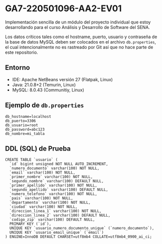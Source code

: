 # GA7-220501096-AA2-EV01

Implementación sencilla de un módulo del proyecto individual que estoy desarrollando para el curso Análisis y Desarrollo de Software del SENA.

Los datos críticos tales como el hostname, puerto, usuario y contraseña de la base de datos MySQL deben ser colocados en el archivo `db.properties`, el cual intencionalmente no es rastreado por Git así que no hace parte de este repositorio.

## Entorno

* IDE: Apache NetBeans versión 27 (Flatpak, Linux)
* Java: 21.0.8+2 (Temurin, Linux)
* MySQL: 8.0.43 (Communitiy, Linux)

## Ejemplo de `db.properties`

```
db_hostname=localhost
db_puerto=3306
db_usuario=root
db_password=abc123
db_nombre=mi_tabla
```

## DDL (SQL) de Prueba

```
CREATE TABLE `usuario` (
  `id` bigint unsigned NOT NULL AUTO_INCREMENT,
  `numero_documento` varchar(100) NOT NULL,
  `email` varchar(100) NOT NULL,
  `primer_nombre` varchar(100) NOT NULL,
  `segundo_nombre` varchar(100) DEFAULT NULL,
  `primer_apellido` varchar(100) NOT NULL,
  `segundo_apellido` varchar(100) DEFAULT NULL,
  `numero_telefono` varchar(100) NOT NULL,
  `pais` varchar(100) NOT NULL,
  `departamento` varchar(100) NOT NULL,
  `ciudad` varchar(100) NOT NULL,
  `direccion_linea_1` varchar(100) NOT NULL,
  `direccion_linea_2` varchar(100) DEFAULT NULL,
  `codigo_zip` varchar(100) DEFAULT NULL,
  PRIMARY KEY (`id`),
  UNIQUE KEY `usuario_numero_documento_unique` (`numero_documento`),
  UNIQUE KEY `usuario_email_unique` (`email`)
) ENGINE=InnoDB DEFAULT CHARSET=utf8mb4 COLLATE=utf8mb4_0900_ai_ci;
```